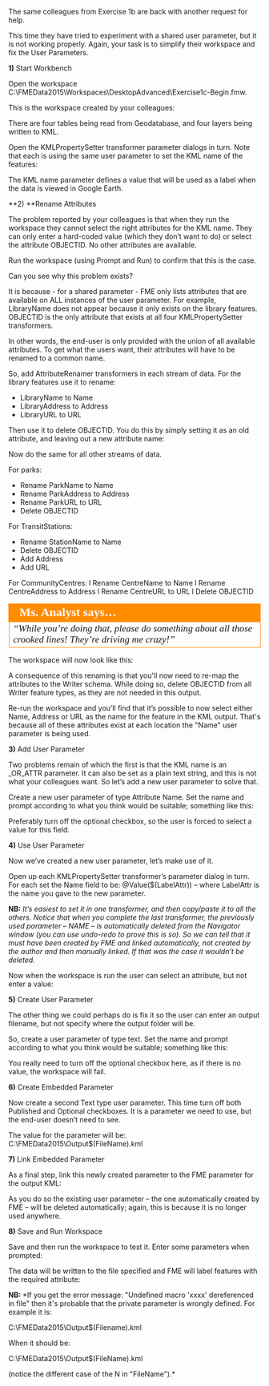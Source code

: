 





The same colleagues from Exercise 1b are back with another request for help.

This time they have tried to experiment with a shared user parameter, but it is not working properly. Again, your task is to simplify their workspace and fix the User Parameters.

**1)** Start Workbench

Open the workspace C:\FMEData2015\Workspaces\DesktopAdvanced\Exercise1c-Begin.fmw.

This is the workspace created by your colleagues:

There are four tables being read from Geodatabase, and four layers being written to KML.

Open the KMLPropertySetter transformer parameter dialogs in turn. Note that each is using the same user parameter to set the KML name of the features:

The KML name parameter defines a value that will be used as a label when the data is viewed in Google Earth.

**2) **Rename Attributes

The problem reported by your colleagues is that when they run the workspace they cannot select the right attributes for the KML name. They can only enter a hard-coded value (which they don’t want to do) or select the attribute OBJECTID. No other attributes are available.

Run the workspace (using Prompt and Run) to confirm that this is the case.

Can you see why this problem exists?

It is because - for a shared parameter - FME only lists attributes that are available on ALL instances of the user parameter. For example, LibraryName does not appear because it only exists on the library features. OBJECTID is the only attribute that exists at all four KMLPropertySetter transformers.

In other words, the end-user is only provided with the union of all available attributes. To get what the users want, their attributes will have to be renamed to a common name.

So, add AttributeRenamer transformers in each stream of data. For the library features use it to rename:

- LibraryName to Name
- LibraryAddress to Address
- LibraryURL to URL

Then use it to delete OBJECTID. You do this by simply setting it as an old attribute, and leaving out a new attribute name:

Now do the same for all other streams of data.

For parks:
- Rename ParkName to Name
- Rename ParkAddress to Address
- Rename ParkURL to URL
- Delete OBJECTID

For TransitStations:
- Rename StationName to Name
- Delete OBJECTID
- Add Address
- Add URL

For CommunityCentres:
l Rename CentreName to Name
l Rename CentreAddress to Address
l Rename CentreURL to URL
l Delete OBJECTID

<table style="border-spacing: 0px">
<tr>
<td style="vertical-align:middle;background-color:darkorange;border: 2px solid darkorange">
<i class="fa fa-quote-left fa-lg fa-pull-left fa-fw" style="color:white;padding-right: 12px;vertical-align:text-top"></i>
<span style="color:white;font-size:x-large;font-weight: bold;font-family:serif">Ms. Analyst says…</span>
</td>
</tr>

<tr>
<td style="border: 1px solid darkorange">
<span style="font-family:serif; font-style:italic; font-size:larger">
“While you’re doing that, please do something about all those crooked
lines! They’re driving me crazy!”
</span>
</td>
</tr>
</table>

The workspace will now look like this:

A consequence of this renaming is that you'll now need to re-map the attributes to the Writer schema. While doing so, delete OBJECTID from all Writer feature types, as they are not needed in this output.

Re-run the workspace and you’ll find that it’s possible to now select either Name, Address or URL as the name for the feature in the KML output. That's because all of these attributes exist at each location the "Name" user parameter is being used.

**3)** Add User Parameter

Two problems remain of which the first is that the KML name is an _OR_ATTR parameter. It can also be set as a plain text string, and this is not what your colleagues want. So let’s add a new user parameter to solve that.

Create a new user parameter of type Attribute Name. Set the name and prompt according to what you think would be suitable; something like this:

Preferably turn off the optional checkbox, so the user is forced to select a value for this field.

**4)** Use User Parameter

Now we’ve created a new user parameter, let’s make use of it.

Open up each KMLPropertySetter transformer’s parameter dialog in turn. For each set the Name field to be: @Value($(LabelAttr)) – where LabelAttr is the name you gave to the new parameter.

**NB:** *It’s easiest to set it in one transformer, and then copy/paste it to all the others.
Notice that when you complete the last transformer, the previously used parameter – NAME – is automatically deleted from the Navigator window (you can use undo-redo to prove this is so). So we can tell that it must have been created by FME and linked automatically, not created by the author and then manually linked. If that was the case it wouldn’t be deleted.*

Now when the workspace is run the user can select an attribute, but not enter a value:

**5)** Create User Parameter

The other thing we could perhaps do is fix it so the user can enter an output filename, but not specify where the output folder will be.

So, create a user parameter of type text. Set the name and prompt according to what you think would be suitable; something like this:

You really need to turn off the optional checkbox here, as if there is no value, the workspace will fail.

**6)** Create Embedded Parameter

Now create a second Text type user parameter. This time turn off both Published and Optional checkboxes. It is a parameter we need to use, but the end-user doesn’t need to see.

The value for the parameter will be: C:\FMEData2015\Output\$(FileName).kml

**7)** Link Embedded Parameter

As a final step, link this newly created parameter to the FME parameter for the output KML:

As you do so the existing user parameter – the one automatically created by FME – will be deleted automatically; again, this is because it is no longer used anywhere.

**8)** Save and Run Workspace

Save and then run the workspace to test it. Enter some parameters when prompted:

The data will be written to the file specified and FME will label features with the required attribute:

**NB:** *If you get the error message: "Undefined macro 'xxxx' dereferenced in file" then it's probable that the private parameter is wrongly defined. For example it is:

C:\FMEData2015\Output\$(Filename).kml 

When it should be:

C:\FMEData2015\Output\$(FileName).kml 

(notice the different case of the N in "FileName").*